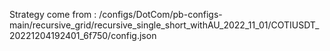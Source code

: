 Strategy come from : /configs/DotCom/pb-configs-main/recursive_grid/recursive_single_short_withAU_2022_11_01/COTIUSDT_20221204192401_6f750/config.json